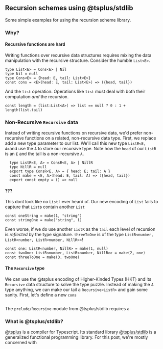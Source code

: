 ## Recursion schemes using @tsplus/stdlib
Some simple examples for using the recursion scheme library.

### Why?
#### Recursive functions are hard
Writing functions over recursive data structures requires mixing the data manipulation with the recursive structure.
Consider the humble `List<E>`.
```
type List<E> = Cons<E> | Nil
type Nil = null
type Cons<E> = {head: E, tail: List<E>}
const cons = <E>(head: E, tail: List<E>) => ({head, tail})
```

And the `list` operation.  Operations like `list` must deal with both their computation *and* the recursion. 
```
const length = (list:List<A>) => list == null ? 0 : 1 + length(list.tail)
```


###  Non-Recursive `Recursive` data
Instead of writing recursive functions on recursive data, we'd prefer non-recursive functions on a related, non-recursive data type.  First, we
replace add a new type parameter to our list.  We'll call this new type `ListR<E, A>`and use the `A` to store our recursive type.  Note how the `head` of our `ListR` is an `E` and the tail is a non-recursive `A`.

```
  type ListR<E, A> = ConsR<E, A> | NillR
  type NillR = null
  export type ConsR<E, A> = { head: E; tail: A }
  const make = <E, A>(head: E, tail: A) => ({head, tail})
  export const empty = () => null

```
#### ???
This dont look like no `List` I ever heard of.  Our new encoding of `List` fails to capture that `List`s contain another `List`
```
const oneString = make(1, "string")
const stringOne = make("string", 1)
```
Even worse, if we do use another `ListR` as the `tail` each level of recursion is *reflected* by the type signature.  `threeToOne` is of the type `ListR<number, ListR<number, ListR<number, NillR>>`!
```
const one: ListR<number, NillR> = make(1, null)
const twoOne: ListR<number, ListR<number, NillR>> = make(2, one)
const threeToOne = make(3, twoOne)
```
#### The `Recursive` type
We can use the @tsplus encoding of Higher-Kinded Types (HKT) and its `Recursive` data structure to solve the type puzzle.  Instead of making the `A` type anything, we can make our tail a `Recursive<ListR>` and gain some sanity.  First, let's define a new `cons`
```

```

The `prelude/Recursive` module from @tsplus/stdlib requires a 




### What is @tsplus/stdlib?
[@tsplus](https://github.com/ts-plus) is a compiler for Typescript.  Its standard library [@tsplus/stdlib](https://github.com/ts-plus/stdlib) is a generalized
functional programming library.  For this post, we're mostly concerned with 
